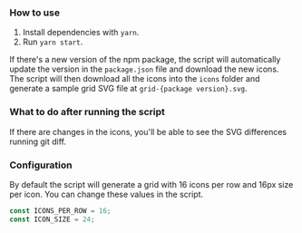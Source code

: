 ### How to use

1. Install dependencies with `yarn`.
2. Run `yarn start`.

If there's a new version of the npm package, the script will automatically update the version in the `package.json` file and download the new icons.
The script will then download all the icons into the `icons` folder and generate a sample grid SVG file at `grid-{package version}.svg`.

### What to do after running the script

If there are changes in the icons, you'll be able to see the SVG differences running git diff.

### Configuration

By default the script will generate a grid with 16 icons per row and 16px size per icon. You can change these values in the script.

```JavaScript
const ICONS_PER_ROW = 16;
const ICON_SIZE = 24;
```
